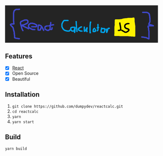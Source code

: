 ![banner](reactbanner.png)
## Features
- [x] [React](https://reactjs.org/)
- [x] Open Source
- [x] Beautiful
## Installation
1. `git clone https://github.com/dumpydev/reactcalc.git` 
2. `cd reactcalc`
3. `yarn`
4. `yarn start`
## Build
```
yarn build
```